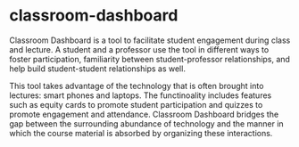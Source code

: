 # classroom-dashboard

Classroom Dashboard is a tool to facilitate student engagement during class and lecture. A student and a professor use the tool in different ways to foster participation, familiarity between student-professor relationships, and help build student-student relationships as well. 

This tool takes advantage of the technology that is often brought into lectures: smart phones and laptops. The functinoality includes features such as equity cards to promote student participation and quizzes to promote engagement and attendance. Classroom Dashboard bridges the gap between the surrounding abundance of technology and the manner in which the course material is absorbed by organizing these interactions.
